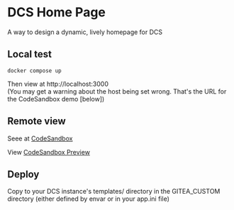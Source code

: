 # DCS Home Page

A way to design a dynamic, lively homepage for DCS

## Local test

`docker compose up`

Then view at http://localhost:3000
<br/>(You may get a warning about the host being set wrong. That's the URL for the CodeSandbox demo [below])

## Remote view

Seee at [CodeSandbox](https://codesandbox.io/p/github/unfoldingWord/dcs-home-page/main?file=%2Ftemplates%2Fhome.tmpl)

View [CodeSandbox Preview](https://v9cgfh-3000.preview.csb.app/)

## Deploy

Copy to your DCS instance's templates/ directory in the GITEA_CUSTOM directory (either defined by envar or in your app.ini file) 
